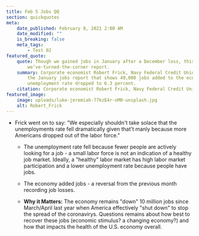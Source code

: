 ```yaml
---
title: Feb 5 Jobs QQ
section: quickquotes
meta:
    date_published: February 8, 2021 2:00 AM
    date_modified: ""
    is_breaking: false
    meta_tags:
        - Test 02
featured_quote:
    quote: Though we gained jobs in January after a December loss, this is not a
        we’ve-turned-the-corner report.
    summary: Corporate economist Robert Frick, Navy Federal Credit Union, on
        the January jobs report that shows 49,000 jobs added to the economy; the
        unemployment rate dropped to 6.3 percent.
    citation: Corporate economist Robert Frick, Navy Federal Credit Union.
featured_image:
    image: uploads/luke-jeremiah-77kzE4r-oM0-unsplash.jpg
    alt: Robert_Frick
---
```


-   Frick went on to say: "We especially shouldn't take solace that the
    unemployments rate fell dramatically given that't manly because more Americans
    dropped out of the labor force."

    -   The unemployment rate fell because fewer people are actively looking for a job - a small labor force is not an indication of a healthy job market. Ideally, a "healthy" labor market has high labor market participation and a lower unemployment rate because people have jobs.

    -   The economy added jobs - a reversal from the previous month recording job losses.

    -   **Why it Matters:** The economy remains "down" 10 million jobs since March/April last year when America effectively "shut down" to stop the spread of the coronavirys. Questions remains about how best to recover these jobs (economic stimulus? a changing economy?) and how that impacts the health of the U.S. economy overall.
